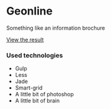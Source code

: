 # Geonline
Something like an information brochure



[View the result](https://grant-inna.github.io/Geonline/)


### Used technologies 

- Gulp
- Less
- Jade
- Smart-grid
- A little bit of photoshop
- A little bit of brain
